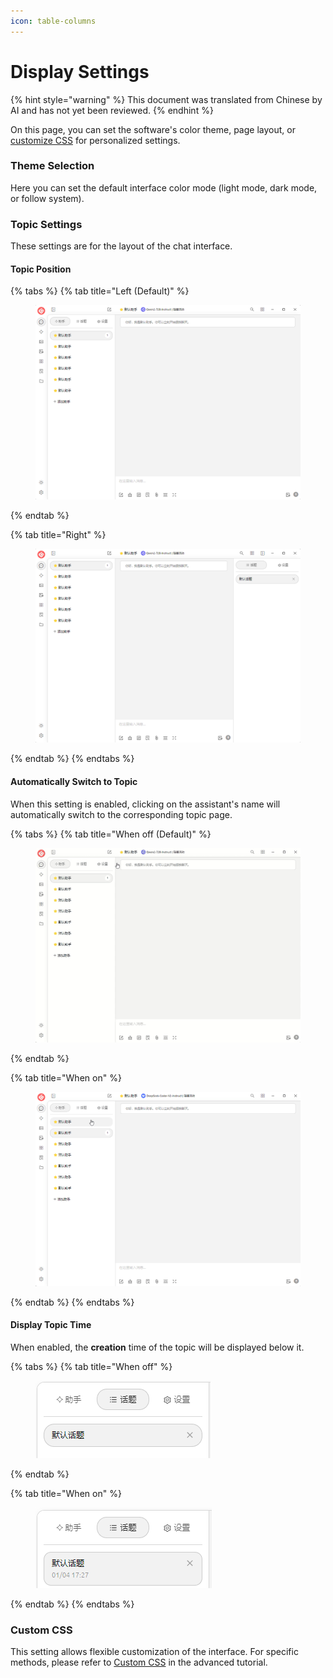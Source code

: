 ```yaml
---
icon: table-columns
---
```

# Display Settings


{% hint style="warning" %}
This document was translated from Chinese by AI and has not yet been reviewed.
{% endhint %}




On this page, you can set the software's color theme, page layout, or [customize CSS](../../../personalization-settings/css.md) for personalized settings.

### Theme Selection

Here you can set the default interface color mode (light mode, dark mode, or follow system).

### Topic Settings

These settings are for the layout of the chat interface.

#### Topic Position

{% tabs %}
{% tab title="Left (Default)" %}
<figure><img src="../../../.gitbook/assets/image (10) (1).png" alt=""><figcaption></figcaption></figure>
{% endtab %}

{% tab title="Right" %}
<figure><img src="../../../.gitbook/assets/image (11).png" alt=""><figcaption></figcaption></figure>
{% endtab %}
{% endtabs %}

#### Automatically Switch to Topic

When this setting is enabled, clicking on the assistant's name will automatically switch to the corresponding topic page.

{% tabs %}
{% tab title="When off (Default)" %}
<figure><img src="../../../.gitbook/assets/Honeycam 2025-01-04 17-35-43.gif" alt=""><figcaption></figcaption></figure>
{% endtab %}

{% tab title="When on" %}
<figure><img src="../../../.gitbook/assets/Honeycam 2025-01-04 17-38-18.gif" alt=""><figcaption></figcaption></figure>
{% endtab %}
{% endtabs %}

#### Display Topic Time

When enabled, the **creation** time of the topic will be displayed below it.

{% tabs %}
{% tab title="When off" %}
<figure><img src="../../../.gitbook/assets/image (14).png" alt=""><figcaption></figcaption></figure>
{% endtab %}

{% tab title="When on" %}
<figure><img src="../../../.gitbook/assets/image (12).png" alt=""><figcaption></figcaption></figure>
{% endtab %}
{% endtabs %}

### Custom CSS

This setting allows flexible customization of the interface. For specific methods, please refer to [Custom CSS](../../../personalization-settings/css.md) in the advanced tutorial.